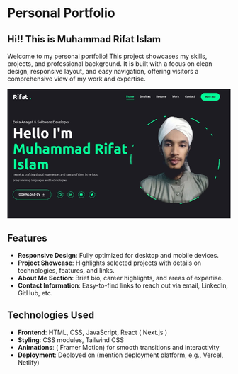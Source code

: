 # Personal Portfolio
## Hi!! This is Muhammad Rifat Islam
Welcome to my personal portfolio! This project showcases my skills, projects, and professional background. It is built with a focus on clean design, responsive layout, and easy navigation, offering visitors a comprehensive view of my work and expertise.

![Thumbnail of Portfolio](picture/thumb.jpeg)

## Features

- **Responsive Design**: Fully optimized for desktop and mobile devices.
- **Project Showcase**: Highlights selected projects with details on technologies, features, and links.
- **About Me Section**: Brief bio, career highlights, and areas of expertise.
- **Contact Information**: Easy-to-find links to reach out via email, LinkedIn, GitHub, etc.

## Technologies Used

- **Frontend**: HTML, CSS, JavaScript, React ( Next.js )
- **Styling**: CSS modules, Tailwind CSS 
- **Animations**: ( Framer Motion) for smooth transitions and interactivity
- **Deployment**: Deployed on (mention deployment platform, e.g., Vercel, Netlify)


